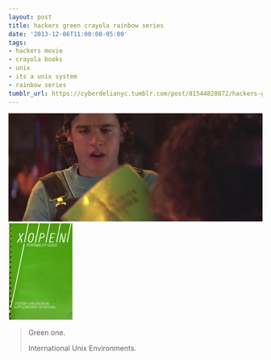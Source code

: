 ```yaml
---
layout: post
title: hackers green crayola rainbow series
date: '2013-12-06T11:00:00-05:00'
tags:
- hackers movie
- crayola books
- unix
- its a unix system
- rainbow series
tumblr_url: https://cyberdelianyc.tumblr.com/post/81544828872/hackers-green-crayola-rainbow-series
---
```

 ![](/images/tumblr_n3fmsl97SQ1tqzrm7o1_1280.jpg)  
 ![](/images/tumblr_n3fmsl97SQ1tqzrm7o2_250.jpg)  
  

> Green one.
> 
> International Unix Environments.
